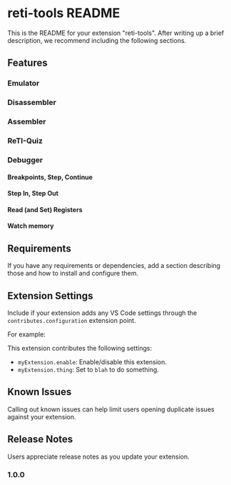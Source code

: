 # reti-tools README

This is the README for your extension "reti-tools". After writing up a brief description, we recommend including the following sections.


## Features

### Emulator

### Disassembler

### Assembler

### ReTI-Quiz

### Debugger
#### Breakpoints, Step, Continue

#### Step In, Step Out

#### Read (and Set) Registers

#### Watch memory

## Requirements

If you have any requirements or dependencies, add a section describing those and how to install and configure them.

## Extension Settings

Include if your extension adds any VS Code settings through the `contributes.configuration` extension point.

For example:

This extension contributes the following settings:

* `myExtension.enable`: Enable/disable this extension.
* `myExtension.thing`: Set to `blah` to do something.

## Known Issues

Calling out known issues can help limit users opening duplicate issues against your extension.

## Release Notes

Users appreciate release notes as you update your extension.

### 1.0.0
